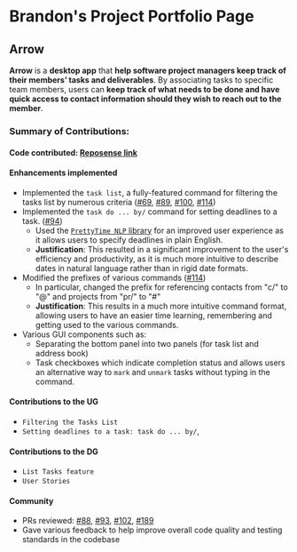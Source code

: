 # Brandon's Project Portfolio Page

## Arrow
**Arrow** is a **desktop app** that **help software project managers keep track of their members’ tasks and deliverables**.
By associating tasks to specific team members, users can **keep track of what needs to be done and have quick access to
contact information should they wish to reach out to the member**.

### Summary of Contributions:
#### Code contributed: [Reposense link](https://nus-cs2103-ay2223s1.github.io/tp-dashboard/?search=beetee17&breakdown=true)

#### Enhancements implemented
- Implemented the `task list`, a fully-featured command for filtering the tasks list by numerous criteria ([#69](!https://github.com/AY2223S1-CS2103T-T08-2/tp/pull/69), [#89](!https://github.com/AY2223S1-CS2103T-T08-2/tp/pull/89), [#100](!https://github.com/AY2223S1-CS2103T-T08-2/tp/pull/100), [#114](!https://github.com/AY2223S1-CS2103T-T08-2/tp/pull/114))
- Implemented the `task do ... by/` command for setting deadlines to a task. ([#94](!https://github.com/AY2223S1-CS2103T-T08-2/tp/pull/94))
  - Used the [`PrettyTime NLP` library](https://www.ocpsoft.org/prettytime/nlp/) for an improved user experience as it allows users to specify deadlines in plain English.
  - **Justification**: This resulted in a significant improvement to the user's efficiency and productivity, as it is much more intuitive to describe dates in natural language rather than in rigid date formats.
- Modified the prefixes of various commands ([#114](!https://github.com/AY2223S1-CS2103T-T08-2/tp/pull/114))
  - In particular, changed the prefix for referencing contacts from "c/" to "@" and projects from "pr/" to "#"
  - **Justification**: This results in a much more intuitive command format, allowing users to have an easier time learning, remembering and getting used to the various commands.
- Various GUI components such as:
  - Separating the bottom panel into two panels (for task list and address book)
  - Task checkboxes which indicate completion status and allows users an alternative way to `mark` and `unmark` tasks without typing in the command.

#### Contributions to the UG
- `Filtering the Tasks List`
- `Setting deadlines to a task: task do ... by/`, 

#### Contributions to the DG
- `List Tasks feature`
- `User Stories`

#### Community
- PRs reviewed: [#88](https://github.com/AY2223S1-CS2103T-T08-2/tp/pull/88), [#93](https://github.com/AY2223S1-CS2103T-T08-2/tp/pull/93), [#102](https://github.com/AY2223S1-CS2103T-T08-2/tp/pull/102), [#189](https://github.com/AY2223S1-CS2103T-T08-2/tp/pull/189)
- Gave various feedback to help improve overall code quality and testing standards in the codebase

